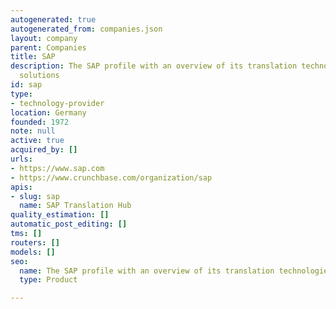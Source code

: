 ```yaml
---
autogenerated: true
autogenerated_from: companies.json
layout: company
parent: Companies
title: SAP
description: The SAP profile with an overview of its translation technologies and
  solutions
id: sap
type:
- technology-provider
location: Germany
founded: 1972
note: null
active: true
acquired_by: []
urls:
- https://www.sap.com
- https://www.crunchbase.com/organization/sap
apis:
- slug: sap
  name: SAP Translation Hub
quality_estimation: []
automatic_post_editing: []
tms: []
routers: []
models: []
seo:
  name: The SAP profile with an overview of its translation technologies and solutions
  type: Product

---
```


